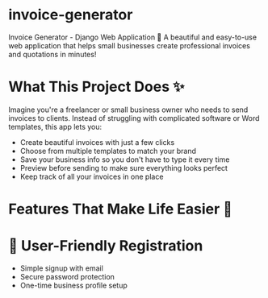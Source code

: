 # invoice-generator
Invoice Generator - Django Web Application 💼
A beautiful and easy-to-use web application that helps small businesses create professional invoices and quotations in minutes!

# What This Project Does ✨
Imagine you're a freelancer or small business owner who needs to send invoices to clients. Instead of struggling with complicated software or Word templates, this app lets you:

* Create beautiful invoices with just a few clicks
* Choose from multiple templates to match your brand
* Save your business info so you don't have to type it every time
* Preview before sending to make sure everything looks perfect
* Keep track of all your invoices in one place

# Features That Make Life Easier 🚀
  
# 👤 User-Friendly Registration
* Simple signup with email
* Secure password protection
* One-time business profile setup
